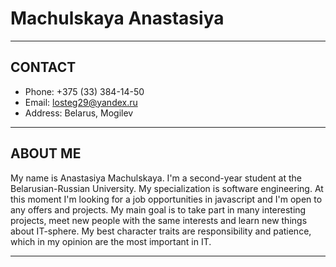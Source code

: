 # Machulskaya Anastasiya

---

## CONTACT

- Phone: +375 (33) 384-14-50
- Email: <losteg29@yandex.ru>
- Address: Belarus, Mogilev

---

## ABOUT ME

My name is Anastasiya Machulskaya. I'm a second-year student at the Belarusian-Russian University. My specialization is software engineering. At this moment I'm looking for a job opportunities in javascript and I'm open to any offers and projects. My main goal is to take part in many interesting projects, meet new people with the same interests and learn new things about IT-sphere. My best character traits are responsibility and patience, which in my opinion are the most important in IT.

---
